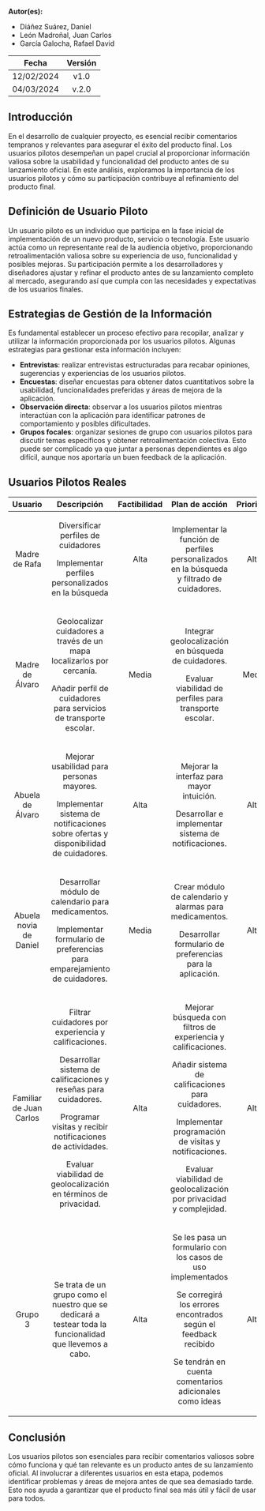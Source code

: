 ﻿**Autor(es):**
- Diáñez Suárez, Daniel
- León Madroñal, Juan Carlos
- García Galocha, Rafael David


|**Fecha**|**Versión**|
| :-: | :-: |
|12/02/2024|v1.0|
|04/03/2024|v.2.0|


## Introducción
En el desarrollo de cualquier proyecto, es esencial recibir comentarios tempranos y relevantes para asegurar el éxito del producto final. Los usuarios pilotos desempeñan un papel crucial al proporcionar información valiosa sobre la usabilidad y funcionalidad del producto antes de su lanzamiento oficial. En este análisis, exploramos la importancia de los usuarios pilotos y cómo su participación contribuye al refinamiento del producto final.

## Definición de Usuario Piloto
Un usuario piloto es un individuo que participa en la fase inicial de implementación de un nuevo producto, servicio o tecnología. Este usuario actúa como un representante real de la audiencia objetivo, proporcionando retroalimentación valiosa sobre su experiencia de uso, funcionalidad y posibles mejoras. Su participación permite a los desarrolladores y diseñadores ajustar y refinar el producto antes de su lanzamiento completo al mercado, asegurando así que cumpla con las necesidades y expectativas de los usuarios finales.

## Estrategias de Gestión de la Información
Es fundamental establecer un proceso efectivo para recopilar, analizar y utilizar la información proporcionada por los usuarios pilotos. Algunas estrategias para gestionar esta información incluyen:

- **Entrevistas**: realizar entrevistas estructuradas para recabar opiniones, sugerencias y experiencias de los usuarios pilotos.
- **Encuestas**: diseñar encuestas para obtener datos cuantitativos sobre la usabilidad, funcionalidades preferidas y áreas de mejora de la aplicación.
- **Observación directa**: observar a los usuarios pilotos mientras interactúan con la aplicación para identificar patrones de comportamiento y posibles dificultades.
- **Grupos focales**: organizar sesiones de grupo con usuarios pilotos para discutir temas específicos y obtener retroalimentación colectiva. Esto puede ser complicado ya que juntar a personas dependientes es algo difícil, aunque nos aportaría un buen feedback de la aplicación.

## Usuarios Pilotos Reales


|**Usuario**|**Descripción**|**Factibilidad**|**Plan de acción**|**Prioridad**|**Comentarios**|
| :-: | :-: | :-: | :-: | :-: | :-: |
|Madre de Rafa|<p>Diversificar perfiles de cuidadores</p><p>Implementar perfiles personalizados en la búsqueda</p>|Alta|Implementar la función de perfiles personalizados en la búsqueda y filtrado de cuidadores.	|Alta|—|
|Madre de Álvaro|<p>Geolocalizar cuidadores a través de un mapa localizarlos por cercanía.</p><p>Añadir perfil de cuidadores para servicios de transporte escolar.</p>|Media|<p>Integrar geolocalización en búsqueda de cuidadores.</p><p>Evaluar viabilidad de perfiles para transporte escolar.</p>|Media|—|
|Abuela de Álvaro|<p>Mejorar usabilidad para personas mayores.</p><p>Implementar sistema de notificaciones sobre ofertas y disponibilidad de cuidadores.</p>|Alta|<p>Mejorar la interfaz para mayor intuición.</p><p>Desarrollar e implementar sistema de notificaciones.</p>|Alta|—|
|Abuela novia de Daniel|<p>Desarrollar módulo de calendario para medicamentos.</p><p>Implementar formulario de preferencias para emparejamiento de cuidadores.</p>|Media|<p>Crear módulo de calendario y alarmas para medicamentos.</p><p>Desarrollar formulario de preferencias para la aplicación.</p>|Alta|—|
|Familiar de Juan Carlos|<p>Filtrar cuidadores por experiencia y calificaciones.</p><p>Desarrollar sistema de calificaciones y reseñas para cuidadores.</p><p>Programar visitas y recibir notificaciones de actividades.</p><p>Evaluar viabilidad de geolocalización en términos de privacidad.</p>|Alta|<p>Mejorar búsqueda con filtros de experiencia y calificaciones.</p><p>Añadir sistema de calificaciones para cuidadores.</p><p>Implementar programación de visitas y notificaciones.</p><p>Evaluar viabilidad de geolocalización por privacidad y complejidad.</p>|Alta|Se recomienda evaluar la privacidad y la dificultad técnica antes de proceder con la implementación de esta función.|
|Grupo 3|Se trata de un grupo como el nuestro que se dedicará a testear toda la funcionalidad que llevemos a cabo.|Alta|<p>Se les pasa un formulario con los casos de uso implementados</p><p>Se corregirá los errores encontrados según el feedback recibido</p><p>Se tendrán en cuenta comentarios adicionales como ideas</p>|Alta|—|

## Conclusión
Los usuarios pilotos son esenciales para recibir comentarios valiosos sobre cómo funciona y qué tan relevante es un producto antes de su lanzamiento oficial. Al involucrar a diferentes usuarios en esta etapa, podemos identificar problemas y áreas de mejora antes de que sea demasiado tarde. Esto nos ayuda a garantizar que el producto final sea más útil y fácil de usar para todos.

